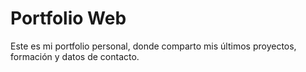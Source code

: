 # Portfolio Web

Este es mi portfolio personal, donde comparto mis últimos proyectos, formación y datos de contacto.
